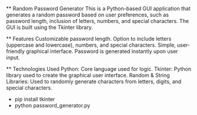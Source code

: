 ** Random Password Generator 
This is a Python-based GUI application that generates a random password based on user preferences, such as password length, inclusion of letters, numbers, and special characters. The GUI is built using the Tkinter library.

** Features 
Customizable password length.
Option to include letters (uppercase and lowercase), numbers, and special characters.
Simple, user-friendly graphical interface.
Password is generated instantly upon user input.

** Technologies Used 
Python: Core language used for logic.
Tkinter: Python library used to create the graphical user interface.
Random & String Libraries: Used to randomly generate characters from letters, digits, and special characters.

* pip install tkinter 
* python password_generator.py 

